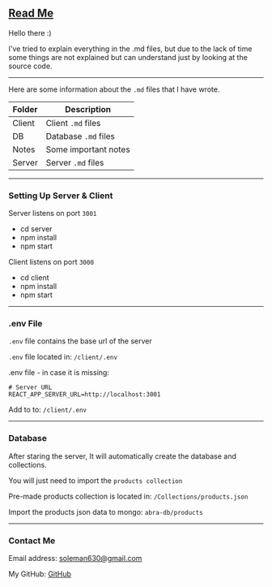 ## <ins>Read Me</ins>

Hello there :)

I've tried to explain everything in the .md files, but due to the lack of time some things are not explained but can
understand just by looking at the source code.

---

Here are some information about the `.md` files that I have wrote.

| Folder | Description          |
|--------|----------------------|
| Client | Client `.md` files   |
| DB     | Database `.md` files |
| Notes  | Some important notes |
| Server | Server `.md` files   |


---

### Setting Up Server & Client

Server listens on port `3001`
* cd server
* npm install
* npm start

Client listens on port `3000`
* cd client
* npm install
* npm start

---

### .env File

`.env` file contains the base url of the server

`.env` file located in: `/client/.env`

.env file - in case it is missing:
```
# Server URL
REACT_APP_SERVER_URL=http://localhost:3001
```
Add to to: `/client/.env`

---

### Database

After staring the server, It will automatically create the database and collections.

You will just need to import the `products collection`

Pre-made products collection is located in: `/Collections/products.json`

Import the products json data to mongo: `abra-db/products`

---

### Contact Me
Email address: [soleman630@gmail.com](mailto:soleman630@gmail.com)

My GitHub: [GitHub](https://github.com/Suleiman700)
